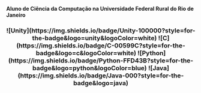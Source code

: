 <span style = "font size: 1.5em; ">**Aluno de Ciência da Computação na Universidade Federal Rural do Rio de Janeiro**</span>
<h3 align="center">
![Unity](https://img.shields.io/badge/Unity-100000?style=for-the-badge&logo=unity&logoColor=white)
![C](https://img.shields.io/badge/C-00599C?style=for-the-badge&logo=c&logoColor=white)
![Python](https://img.shields.io/badge/Python-FFD43B?style=for-the-badge&logo=python&logoColor=blue)
![Java](https://img.shields.io/badge/Java-000?style=for-the-badge&logo=java) </h3>

<!--

-->
